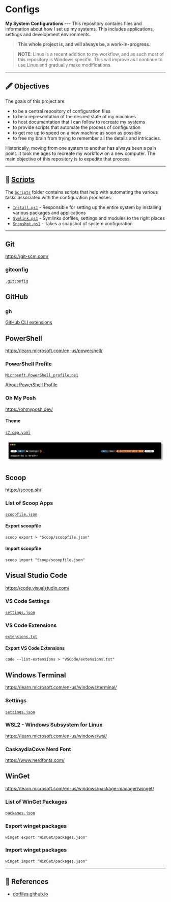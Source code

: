 # Configs

**My System Configurations** --- This repository contains files and information about how I set up my systems. This includes applications, settings and development environments.

> **This whole project is, and will always be, a work-in-progress.**

> **NOTE**: Linux is a recent addition to my workflow, and as such most of this repository is Windows specific. This will improve as I continue to use Linux and gradually make modifications.

---

## 🖋️ Objectives

The goals of this project are:
- to be a central repository of configuration files
- to be a representation of the desired state of my machines
- to host documentation that I can follow to recreate my systems
- to provide scripts that automate the process of configuration
- to get me up to speed on a new machine as soon as possible
- to free my brain from trying to remember all the details and intricacies.

Historically, moving from one system to another has always been a pain point. It took me ages to recreate my workflow on a new computer. The main objective of this repository is to expedite that process.

---

## 📜 [Scripts](Scripts/)

The [`Scripts`](Scripts/) folder contains scripts that help with automating the various tasks associated with the configuration processes.

- [`Install.ps1`](Scripts/PowerShell/Install.ps1) - Responsible for setting up the entire system by installing various packages and applications
- [`Symlink.ps1`](Scripts/PowerShell/Symlink.ps1) - Symlinks dotfiles, settings and modules to the right places
- [`Snapshot.ps1`](Scripts/PowerShell/Snapshot.ps1) - Takes a snapshot of system configuration

---

## Git

https://git-scm.com/

### gitconfig

[`.gitconfig`](Git/.gitconfig)

## GitHub

### gh

[GitHub CLI extensions](GitHub/gh/extensions.txt)

## PowerShell

https://learn.microsoft.com/en-us/powershell/

### PowerShell Profile

[`Microsoft.PowerShell_profile.ps1`](PowerShell/Microsoft.PowerShell_profile.ps1)

[About PowerShell Profile](https://docs.microsoft.com/en-us/powershell/module/microsoft.powershell.core/about/about_profiles?view=powershell-7.2)
### Oh My Posh

https://ohmyposh.dev/

#### Theme

[`s7.omp.yaml`](PowerShell/Themes/s7.omp.yaml)


![oh-my-posh-prompt-theme](s7-prompt.png)

## Scoop

https://scoop.sh/

### List of Scoop Apps

[`scoopfile.json`](Scoop/scoopfile.json)

#### Export scoopfile

```shell
scoop export > "Scoop/scoopfile.json"
```

#### Import scoopfile

```shell
scoop import "Scoop/scoopfile.json"
```

## Visual Studio Code

https://code.visualstudio.com/

### VS Code Settings

[`settings.json`](VSCode/settings.json)

### VS Code Extensions

[`extensions.txt`](VSCode/extensions.txt)

#### Export VS Code Extensions

```shell
code --list-extensions > "VSCode/extensions.txt"
```

## Windows Terminal

https://learn.microsoft.com/en-us/windows/terminal/

### Settings

[`settings.json`](Windows-Terminal/settings.json)

### WSL2 - Windows Subsystem for Linux

https://learn.microsoft.com/en-us/windows/wsl/

### CaskaydiaCove Nerd Font

https://www.nerdfonts.com/

## WinGet

https://learn.microsoft.com/en-us/windows/package-manager/winget/

### List of WinGet Packages

[`packages.json`](WinGet/packages.json)

### Export winget packages
```shell
winget export "WinGet/packages.json"
```
### Import winget packages
```shell
winget import "WinGet/packages.json"
```

---

## 📕 References

- [dotfiles.github.io][github-dotfiles]


<!-- ===== -->
<!-- LINKS -->
<!-- ===== -->

[github-dotfiles]: https://dotfiles.github.io/
